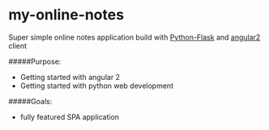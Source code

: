# my-online-notes
Super simple online notes application build with [Python-Flask](http://flask.pocoo.org) and [angular2](https://angular.io) client 

#####Purpose:
* Getting started with angular 2
* Getting started with python web development

#####Goals:
* fully featured SPA application